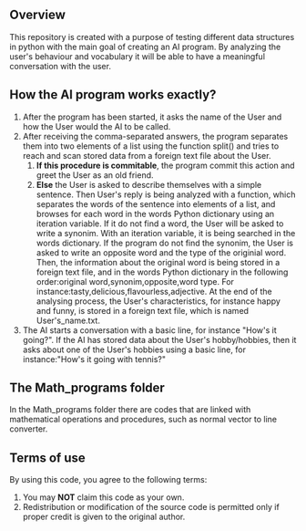 <h2>Overview</h2>
<p>This repository is created with a purpose of testing different data structures in python with the main goal of creating an AI program. By analyzing the user's behaviour and vocabulary it will be able to have a meaningful conversation with the user.</p>

<h2>How the AI program works exactly?</h2>
<p>
  <list><ol><li>After the program has been started, it asks the name of the User and how the User would the AI to be called.</li> 
    <li>After receiving the comma-separated answers, the program separates them into two elements of a list using the function split() and tries to reach and scan stored data from a foreign text file about the User. <ol><li><b>If this procedure is commitable</b>, the program commit this action and greet the User as an old friend.</li><li><b>Else</b> the User is asked to describe themselves with a simple sentence. Then User's reply is being analyzed with a function, which separates the words of the sentence into elements of a list, and browses for each word in the words Python dictionary using an iteration variable. If it do not find a word, the User will be asked to write a synonim. With an iteration variable, it is being searched in the words dictionary. If the program do not find the synonim, the User is asked to write an opposite word and the type of the originial word. Then, the information about the original word is being stored in a foreign text file, and in the words Python dictionary in the following order:original word,synonim,opposite,word type. For instance:tasty,delicious,flavourless,adjective. At the end of the analysing process, the User's characteristics, for instance happy and funny, is stored in a foreign text file, which is named User's_name.txt.</ol></li></li>
  <li>
    The AI starts a conversation with a basic line, for instance "How's it going?". If the AI has stored data about the User's hobby/hobbies, then it asks about one of the User's hobbies using a basic line, for instance:"How's it going with tennis?"
  </li>
  </ol></list></p>

<h2>The Math_programs folder</h2>
<p>In the Math_programs folder there are codes that are linked with mathematical operations and procedures, such as normal vector to line converter.</p>

<h2>Terms of use</h2>
<p>By using this code, you agree to the following terms:<list><ol>
<li>You may <b>NOT</b> claim this code as your own.</li>
<li>Redistribution or modification of the source code is permitted only if proper credit is given to the original author.</li>
</ol></list></p>
